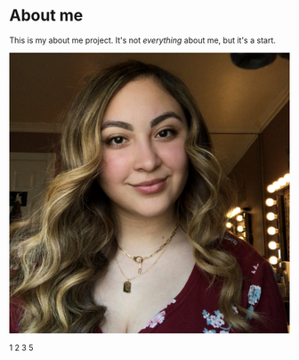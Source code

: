 # About me

This is my about me project. It's not *everything* about me, but it's a start.

![Picture of Bianca](me.JPG)

1
2
3
5